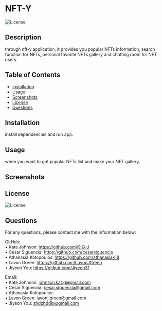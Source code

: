   # NFT-Y 
  ![License](https://img.shields.io/badge/License-MIT-yellow.svg)
  
  ## Description 
  
  through nft-y application, it provides you popular NFTs information, search function for NFTs, personal favorite NFTs gallery and chatting room for NFT users.
  
  ## Table of Contents
  * [Installation](#installation)
  * [Usage](#usage)
  * [Screenshots](#screenshots)
  * [License](#license)
  * [Questions](#questions)

  ## Installation
  
  install dependencies and run app.
  
  ## Usage 
  
  when you want to get popular NFTs list and make your NFT gallery.
  
  ## Screenshots
  
    
  ## License
    
  ![License](https://img.shields.io/badge/License-MIT-yellow.svg)
  
  ## Questions
 
  For any questions, please contact me with the information below:
 
  GitHub:<br />
  • Kate Johnson: https://github.com/K-G-J<br />
  • Cesar Siguencia: https://github.com/cesarsiguencia<br />
  • Athanasia Kotopoulos: https://github.com/athanasiak18<br />
  • Lavon Green: https://github.com/LavonJGreen<br />
  • Jiyeon You: https://github.com/Jiyeon31<br />
  

  
  Email:<br />
  • Kate Johnson: johnson.kat.g@gmail.com<br />
  • Cesar Siguencia: cesar.siguencia@gmail.com<br />
  • Athanasia Kotopoulos:<br />
  • Lavon Green: lavonj.green@gmail.com<br />
  • Jiyeon You: zhdzhddlx@gmail.com<br />
  
  
  
  
